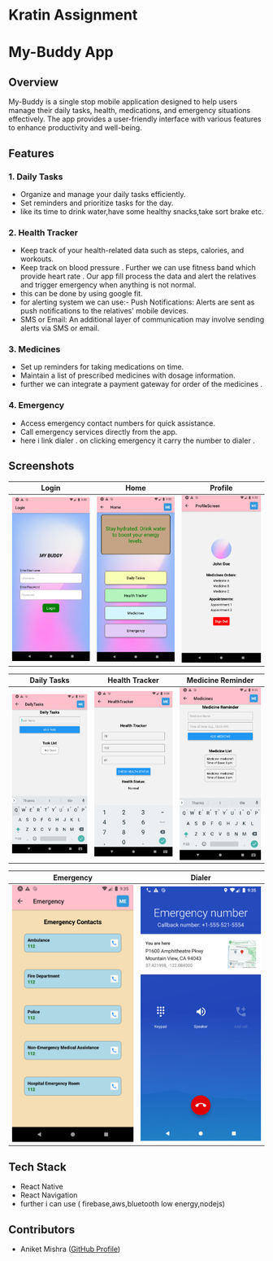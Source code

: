 # Kratin Assignment 
# My-Buddy App  

## Overview

My-Buddy is a single stop mobile application designed to help users manage their daily tasks, health, medications, and emergency situations effectively. The app provides a user-friendly interface with various features to enhance productivity and well-being.

## Features

### 1. Daily Tasks

- Organize and manage your daily tasks efficiently.
- Set reminders and prioritize tasks for the day.
- like its time to drink water,have some healthy snacks,take sort brake etc. 

### 2. Health Tracker

- Keep track of your health-related data such as steps, calories, and workouts.
- Keep track on blood pressure . Further we can use fitness band which provide heart rate . Our app fill process the data and alert the relatives and trigger emergency when anything is not normal.
- this can be done by using google fit.
- for alerting system we can use:- Push Notifications: Alerts are sent as push notifications to the relatives' mobile devices.
- SMS or Email: An additional layer of communication may involve sending alerts via SMS or email.
### 3. Medicines

- Set up reminders for taking medications on time.
- Maintain a list of prescribed medicines with dosage information.
- further we can integrate a payment gateway for order of the medicines .

### 4. Emergency

- Access emergency contact numbers for quick assistance.
- Call emergency services directly from the app.
- here i link dialer . on clicking emergency it carry the number to dialer .

## Screenshots


| Login | Home | Profile |
| --- | --- | --- |
| <img src="screenshots/login.png" width="250" /> | <img src="screenshots/home.png" width="250" /> | <img src="screenshots/profile.png" width="250" /> |

| Daily Tasks | Health Tracker | Medicine Reminder |
| --- | --- | --- |
| <img src="screenshots/dailytask.png" width="250" /> | <img src="screenshots/healthtracker.png" width="250" /> | <img src="screenshots/medicineReminder.png" width="250" /> |

| Emergency | Dialer |
| --- | --- |
| <img src="screenshots/Emergency.png" width="250" /> | <img src="screenshots/dialer.png" width="250" /> |


## Tech Stack

- React Native
- React Navigation
- further i can use ( firebase,aws,bluetooth low energy,nodejs)
## Contributors

- Aniket Mishra ([GitHub Profile](https://github.com/Aniket992))



